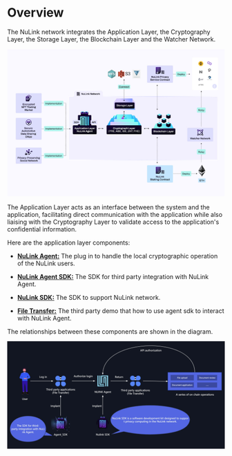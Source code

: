 
# Overview

The NuLink network integrates the Application Layer, the Cryptography Layer, the Storage Layer, the Blockchain Layer and the Watcher Network.

![image](../miscellaneous/img/architecture.png)

The Application Layer acts as an interface between the system and the application, facilitating direct communication with the application while also liaising with the Cryptography Layer to validate access to the application's confidential information.

Here are the application layer components:

* [**NuLink Agent:**](nulink_agent.md) The plug in to handle the local cryptographic operation of the NuLink users.

* [**NuLink Agent SDK:**](../dev/agent_sdk.md) The SDK for third party integration with NuLink Agent.

* [**NuLink SDK:**](../dev/nulink_sdk.md) The SDK to support  NuLink network.

* [**File Transfer:**](agent_usecase.md) The third party demo that how to use agent sdk to interact with NuLink Agent.

The relationships between these components are shown in the diagram.

![Operation Flow](../miscellaneous/img/flow.png)

